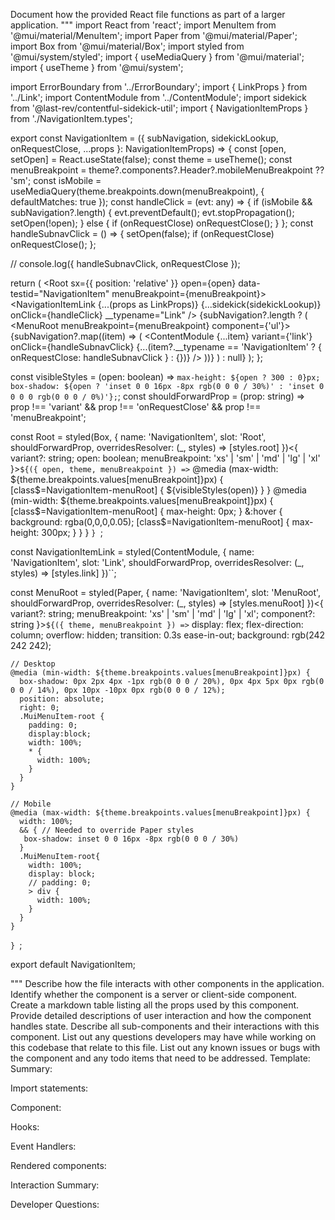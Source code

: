 Document how the provided React file functions as part of a larger application.
"""
import React from 'react';
import MenuItem from '@mui/material/MenuItem';
import Paper from '@mui/material/Paper';
import Box from '@mui/material/Box';
import styled from '@mui/system/styled';
import { useMediaQuery } from '@mui/material';
import { useTheme } from '@mui/system';

import ErrorBoundary from '../ErrorBoundary';
import { LinkProps } from '../Link';
import ContentModule from '../ContentModule';
import sidekick from '@last-rev/contentful-sidekick-util';
import { NavigationItemProps } from './NavigationItem.types';

export const NavigationItem = ({ subNavigation, sidekickLookup, onRequestClose, ...props }: NavigationItemProps) => {
  const [open, setOpen] = React.useState<boolean>(false);
  const theme = useTheme();
  const menuBreakpoint = theme?.components?.Header?.mobileMenuBreakpoint ?? 'sm';
  const isMobile = useMediaQuery(theme.breakpoints.down(menuBreakpoint), { defaultMatches: true });
  const handleClick = (evt: any) => {
    if (isMobile && subNavigation?.length) {
      evt.preventDefault();
      evt.stopPropagation();
      setOpen(!open);
    } else {
      if (onRequestClose) onRequestClose();
    }
  };
  const handleSubnavClick = () => {
    setOpen(false);
    if (onRequestClose) onRequestClose();
  };

  // console.log({ handleSubnavClick, onRequestClose });

  return (
    <ErrorBoundary>
      <Root sx={{ position: 'relative' }} open={open} data-testid="NavigationItem" menuBreakpoint={menuBreakpoint}>
        <NavigationItemLink
          {...(props as LinkProps)}
          {...sidekick(sidekickLookup)}
          onClick={handleClick}
          __typename="Link"
        />
        {subNavigation?.length ? (
          <MenuRoot menuBreakpoint={menuBreakpoint} component={'ul'}>
            {subNavigation?.map((item) => (
              <MenuItem key={item.id}>
                <ContentModule
                  {...item}
                  variant={'link'}
                  onClick={handleSubnavClick}
                  {...(item?.__typename == 'NavigationItem'
                    ? {
                        onRequestClose: handleSubnavClick
                      }
                    : {})}
                />
              </MenuItem>
            ))}
          </MenuRoot>
        ) : null}
      </Root>
    </ErrorBoundary>
  );
};

const visibleStyles = (open: boolean) => `
  max-height: ${open ? 300 : 0}px;
  box-shadow: ${open ? 'inset 0 0 16px -8px rgb(0 0 0 / 30%)' : 'inset 0 0 0 0 rgb(0 0 0 / 0%)'};
`;
const shouldForwardProp = (prop: string) =>
  prop !== 'variant' && prop !== 'onRequestClose' && prop !== 'menuBreakpoint';

const Root = styled(Box, {
  name: 'NavigationItem',
  slot: 'Root',
  shouldForwardProp,
  overridesResolver: (_, styles) => [styles.root]
})<{ variant?: string; open: boolean; menuBreakpoint: 'xs' | 'sm' | 'md' | 'lg' | 'xl' }>`
  ${({ open, theme, menuBreakpoint }) => `
    @media (max-width: ${theme.breakpoints.values[menuBreakpoint]}px) {
      [class$=NavigationItem-menuRoot] {
        ${visibleStyles(open)}
      }
    }
    @media (min-width: ${theme.breakpoints.values[menuBreakpoint]}px) {
      [class$=NavigationItem-menuRoot] {
        max-height: 0px;
      }
      &:hover {
        background: rgba(0,0,0,0.05);
        [class$=NavigationItem-menuRoot] {
          max-height: 300px;
        }
      }
   }
  `}
`;

const NavigationItemLink = styled(ContentModule, {
  name: 'NavigationItem',
  slot: 'Link',
  shouldForwardProp,
  overridesResolver: (_, styles) => [styles.link]
})<LinkProps>``;

const MenuRoot = styled(Paper, {
  name: 'NavigationItem',
  slot: 'MenuRoot',
  shouldForwardProp,
  overridesResolver: (_, styles) => [styles.menuRoot]
})<{ variant?: string; menuBreakpoint: 'xs' | 'sm' | 'md' | 'lg' | 'xl'; component?: string }>`
  ${({ theme, menuBreakpoint }) => `
    display: flex;
    flex-direction: column;
    overflow: hidden;
    transition: 0.3s ease-in-out;
    background: rgb(242 242 242);

    // Desktop
    @media (min-width: ${theme.breakpoints.values[menuBreakpoint]}px) {
      box-shadow: 0px 2px 4px -1px rgb(0 0 0 / 20%), 0px 4px 5px 0px rgb(0 0 0 / 14%), 0px 10px -10px 0px rgb(0 0 0 / 12%);
      position: absolute;
      right: 0;
      .MuiMenuItem-root {
        padding: 0;
        display:block;
        width: 100%;
        * {
          width: 100%;
        }
      }
    }

    // Mobile
    @media (max-width: ${theme.breakpoints.values[menuBreakpoint]}px) {
      width: 100%;
      && { // Needed to override Paper styles
       box-shadow: inset 0 0 16px -8px rgb(0 0 0 / 30%)
      }
      .MuiMenuItem-root{
        width: 100%;
        display: block;
        // padding: 0;
        > div {
          width: 100%;
        }
      }
    }
  `}
`;

export default NavigationItem;

"""
Describe how the file interacts with other components in the application.
Identify whether the component is a server or client-side component.
Create a markdown table listing all the props used by this component.
Provide detailed descriptions of user interaction and how the component handles state.
Describe all sub-components and their interactions with this component.
List out any questions developers may have while working on this codebase that relate to this file.
List out any known issues or bugs with the component and any todo items that need to be addressed.
Template:
Summary:
<brief overview of the file and all its major components>

Import statements:
<describe the imports and dependencies>

Component:
<Summary of component>

Hooks:
<list of hooks with descriptions>

Event Handlers:
<list of Event Handlers with descriptions>

Rendered components:
<list of Rendered components with descriptions>

Interaction Summary:
<a summary of how the file could interact with the rest of the application>

Developer Questions:
<a list of questions Developers working with this component may have the following questions when debugging>